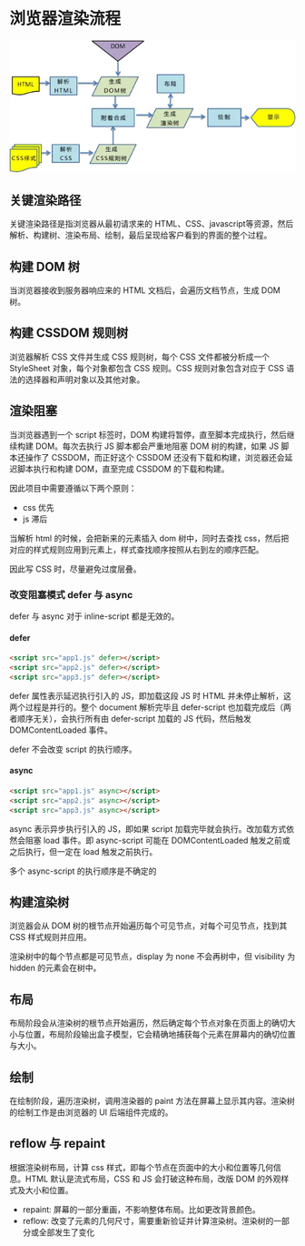 # 浏览器渲染流程

![浏览器渲染流程](./image/1.浏览器渲染流程.jpg)

## 关键渲染路径

关键渲染路径是指浏览器从最初请求来的 HTML、CSS、javascript等资源，然后解析、构建树、渲染布局、绘制，最后呈现给客户看到的界面的整个过程。

## 构建 DOM 树

当浏览器接收到服务器响应来的 HTML 文档后，会遍历文档节点，生成 DOM 树。

## 构建 CSSDOM 规则树

浏览器解析 CSS 文件并生成 CSS 规则树，每个 CSS 文件都被分析成一个 StyleSheet 对象，每个对象都包含 CSS 规则。CSS 规则对象包含对应于 CSS 语法的选择器和声明对象以及其他对象。

## 渲染阻塞

当浏览器遇到一个 script 标签时，DOM 构建将暂停，直至脚本完成执行，然后继续构建 DOM。每次去执行 JS 脚本都会严重地阻塞 DOM 树的构建，如果 JS 脚本还操作了 CSSDOM，而正好这个 CSSDOM 还没有下载和构建，浏览器还会延迟脚本执行和构建 DOM，直至完成 CSSDOM 的下载和构建。

因此项目中需要遵循以下两个原则：

- css 优先
- js 滞后

当解析 html 的时候，会把新来的元素插入 dom 树中，同时去查找 css，然后把对应的样式规则应用到元素上，样式查找顺序按照从右到左的顺序匹配。

因此写 CSS 时，尽量避免过度层叠。

### 改变阻塞模式 defer 与 async

defer 与 async 对于 inline-script 都是无效的。

#### defer

```html
<script src="app1.js" defer></script>
<script src="app2.js" defer></script>
<script src="app3.js" defer></script>
```

defer 属性表示延迟执行引入的 JS，即加载这段 JS 时 HTML 并未停止解析，这两个过程是并行的。整个 document 解析完毕且 defer-script 也加载完成后（两者顺序无关），会执行所有由 defer-script 加载的 JS 代码，然后触发 DOMContentLoaded 事件。

defer 不会改变 script 的执行顺序。

#### async

```html
<script src="app1.js" async></script>
<script src="app2.js" async></script>
<script src="app3.js" async></script>
```

async 表示异步执行引入的 JS，即如果 script 加载完毕就会执行。改加载方式依然会阻塞 load 事件。即 async-script 可能在 DOMContentLoaded 触发之前或之后执行，但一定在 load 触发之前执行。

多个 async-script 的执行顺序是不确定的

## 构建渲染树

浏览器会从 DOM 树的根节点开始遍历每个可见节点，对每个可见节点，找到其 CSS 样式规则并应用。

渲染树中的每个节点都是可见节点，display 为 none 不会再树中，但 visibility 为 hidden 的元素会在树中。

## 布局

布局阶段会从渲染树的根节点开始遍历，然后确定每个节点对象在页面上的确切大小与位置，布局阶段输出盒子模型，它会精确地捕获每个元素在屏幕内的确切位置与大小。

## 绘制

在绘制阶段，遍历渲染树，调用渲染器的 paint 方法在屏幕上显示其内容。渲染树的绘制工作是由浏览器的 UI 后端组件完成的。

## reflow 与 repaint

根据渲染树布局，计算 css 样式，即每个节点在页面中的大小和位置等几何信息。HTML 默认是流式布局，CSS 和 JS 会打破这种布局，改版 DOM 的外观样式及大小和位置。
- repaint: 屏幕的一部分重画，不影响整体布局。比如更改背景颜色。
- reflow: 改变了元素的几何尺寸，需要重新验证并计算渲染树。渲染树的一部分或全部发生了变化

